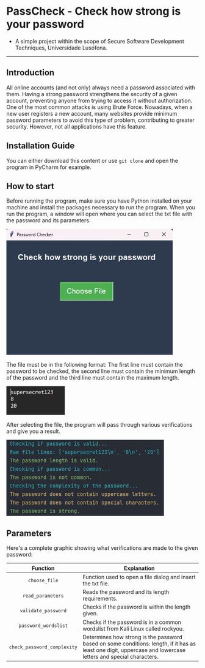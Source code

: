 # PassCheck - Check how strong is your password

- A simple project within the scope of Secure Software Development Techniques, Universidade Lusófona.
___
## **Introduction**

All online accounts (and not only) always need a password associated with them. 
Having a strong password strengthens the security of a given account, 
preventing anyone from trying to access it without authorization. 
One of the most common attacks is using Brute Force.
Nowadays, when a new user registers a new account, many websites provide minimum 
password parameters to avoid this type of problem, contributing to greater security.
However, not all applications have this feature.

## **Installation Guide**

You can either download this content or use `git clone` and open the program in PyCharm for example.

## **How to start**

Before running the program, make sure you have Python installed on your machine and 
install the packages necessary to run the program.
When you run the program, a window will open where you can select the txt file with the password and its parameters.

![App](images/app.png)

The file must be in the following format:
The first line must contain the password to be checked,
the second line must contain the minimum length of the password
and the third line must contain the maximum length.

![File](images/file.png)

After selecting the file, the program will pass through various verifications and give you a result.

![Result](images/output.png)

## **Parameters**

Here's a complete graphic showing what verifications are made to the given password:

Function | Explanation
:---: | ---
`choose_file` | Function used to open a file dialog and insert the txt file.
`read_parameters` | Reads the password and its length requirements.
`validate_password` | Checks if the password is within the length given.
`password_wordslist` | Checks if the password is in a common wordslist from Kali Linux called rockyou.
`check_password_complexity`| Determines how strong is the password based on some conditions: length, if it has as least one digit, uppercase and lowercase letters and special characters.
